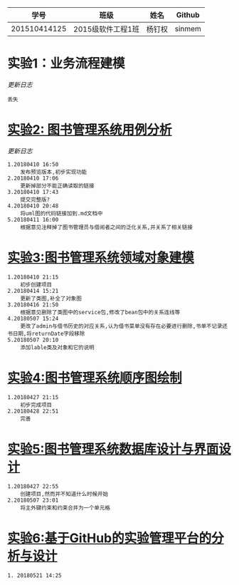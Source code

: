 
学号|班级|姓名|Github
|:-------:|:-------------:|:----------:|:-------:|
201510414125|2015级软件工程1班|杨钉权|sinmem
# 实验1：业务流程建模
*更新日志*
```
丢失
```
# [实验2: 图书管理系统用例分析](/test2)
*更新日志*
```
1.20180410 16:50
    发布预览版本,初步实现功能
2.20180410 17:06
    更新掉部分不能正确读取的链接
3.20180410 17:43
    提交完整版?
4.20180410 20:48
    将uml图的代码链接加到.md文档中
5.20180411 16:00
    根据意见注释掉了图书管理员与借阅者之间的泛化关系,并关系了相关链接
```
# [实验3:图书管理系统领域对象建模](/test3)
~~~
1.20180410 21:15
    初步创建项目
2.20180414 15:21
    更新了类图,补全了对象图
3.20180416 21:50
    根据意见删除了类图中的service包,修改了bean包中的关系连线等
4.20180507 15:24
    更改了admin与借书历史的对应关系,认为借书菜单没有存在必要进行删除,书单不记录还书日期,将returnDate字段移除
5.20180507 20:10
    添加lable类及对象和它的说明
~~~

# [实验4:图书管理系统顺序图绘制](/test4)
~~~
1.20180427 21:15
    初步完成项目
2.20180428 22:51
    完善
~~~
# [实验5:图书管理系统数据库设计与界面设计](/test5)
~~~
1.20180427 22:55
    创建项目,然而并不知道什么时候开始
2.20180507 23:01
    将主外键约束和约束合并为一个单元格
~~~
# [实验6:基于GitHub的实验管理平台的分析与设计](/test6)
~~~
1. 20180521 14:25
~~~